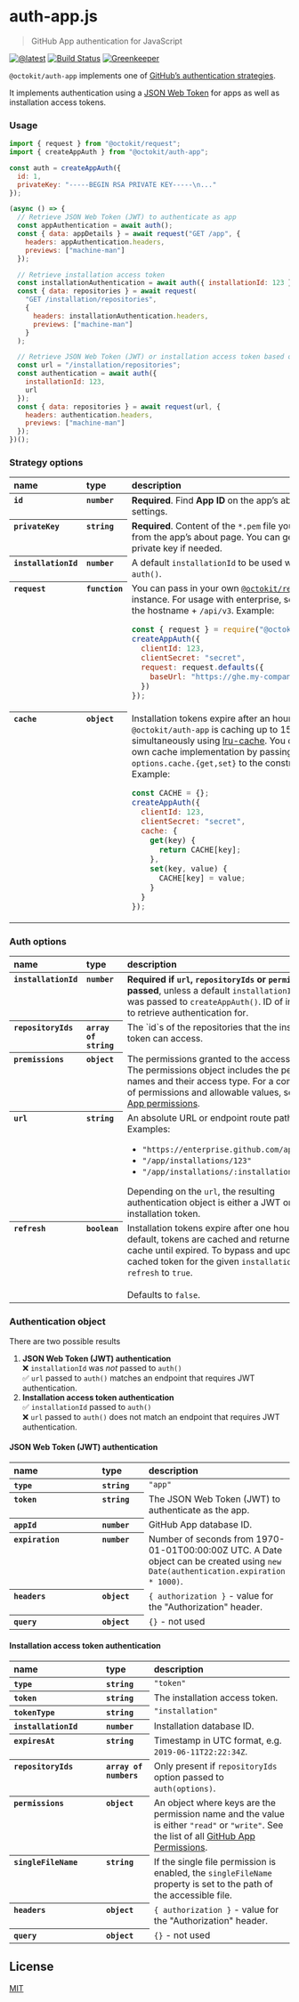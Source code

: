 # auth-app.js

> GitHub App authentication for JavaScript

[![@latest](https://img.shields.io/npm/v/@octokit/auth-app.svg)](https://www.npmjs.com/package/@octokit/auth-app)
[![Build Status](https://travis-ci.com/octokit/auth-app.js.svg?branch=master)](https://travis-ci.com/octokit/auth-app.js)
[![Greenkeeper](https://badges.greenkeeper.io/octokit/auth-app.js.svg)](https://greenkeeper.io/)

`@octokit/auth-app` implements one of [GitHub’s authentication strategies](https://github.com/octokit/auth.js).

It implements authentication using a [JSON Web Token](https://jwt.io/) for apps as well as installation access tokens.

### Usage

```js
import { request } from "@octokit/request";
import { createAppAuth } from "@octokit/auth-app";

const auth = createAppAuth({
  id: 1,
  privateKey: "-----BEGIN RSA PRIVATE KEY-----\n..."
});

(async () => {
  // Retrieve JSON Web Token (JWT) to authenticate as app
  const appAuthentication = await auth();
  const { data: appDetails } = await request("GET /app", {
    headers: appAuthentication.headers,
    previews: ["machine-man"]
  });

  // Retrieve installation access token
  const installationAuthentication = await auth({ installationId: 123 });
  const { data: repositories } = await request(
    "GET /installation/repositories",
    {
      headers: installationAuthentication.headers,
      previews: ["machine-man"]
    }
  );

  // Retrieve JSON Web Token (JWT) or installation access token based on request url
  const url = "/installation/repositories";
  const authentication = await auth({
    installationId: 123,
    url
  });
  const { data: repositories } = await request(url, {
    headers: authentication.headers,
    previews: ["machine-man"]
  });
})();
```

### Strategy options

<table width="100%">
  <thead align=left>
    <tr>
      <th width=150>
        name
      </th>
      <th width=70>
        type
      </th>
      <th>
        description
      </th>
    </tr>
  </thead>
  <tbody align=left valign=top>
    <tr>
      <th>
        <code>id</code>
      </th>
      <th>
        <code>number</code>
      </th>
      <td>
        <strong>Required</strong>. Find <strong>App ID</strong> on the app’s about page in settings.
      </td>
    </tr>
    <tr>
      <th>
        <code>privateKey</code>
      </th>
      <th>
        <code>string</code>
      </th>
      <td>
        <strong>Required</strong>. Content of the <code>*.pem</code> file you downloaded from the app’s about page. You can generate a new private key if needed.
      </td>
    </tr>
    <tr>
      <th>
        <code>installationId</code>
      </th>
      <th>
        <code>number</code>
      </th>
      <td>
        A default <code>installationId</code> to be used when calling <code>auth()</code>.
      </td>
    </tr>
    <tr>
      <th>
        <code>request</code>
      </th>
      <th>
        <code>function</code>
      </th>
      <td>
        You can pass in your own <a href="https://github.com/octokit/request.js"><code>@octokit/request</code></a> instance. For usage with enterprise, set <code>baseUrl</code> to the hostname + <code>/api/v3</code>. Example:

```js
const { request } = require("@octokit/request");
createAppAuth({
  clientId: 123,
  clientSecret: "secret",
  request: request.defaults({
    baseUrl: "https://ghe.my-company.com/api/v3"
  })
});
```

</td></tr>
    <tr>
      <th>
        <code>cache</code>
      </th>
      <th>
        <code>object</code>
      </th>
      <td>
        Installation tokens expire after an hour. By default, <code>@octokit/auth-app</code> is caching up to 15000 tokens simultaneously using <a href="https://github.com/isaacs/node-lru-cache">lru-cache</a>. You can pass your own cache implementation by passing <code>options.cache.{get,set}</code> to the constructor. Example:

```js
const CACHE = {};
createAppAuth({
  clientId: 123,
  clientSecret: "secret",
  cache: {
    get(key) {
      return CACHE[key];
    },
    set(key, value) {
      CACHE[key] = value;
    }
  }
});
```

</td></tr>
  </tbody>
</table>

### Auth options

<table width="100%">
  <thead align=left>
    <tr>
      <th width=150>
        name
      </th>
      <th width=70>
        type
      </th>
      <th>
        description
      </th>
    </tr>
  </thead>
  <tbody align=left valign=top>
    <tr>
      <th>
        <code>installationId</code>
      </th>
      <th>
        <code>number</code>
      </th>
      <td>
        <strong>Required if <code>url</code>, <code>repositoryIds</code> or <code>permissions</code> passed</strong>, unless a default <code>installationId</code> option was passed to <code>createAppAuth()</code>. ID of installation to retrieve authentication for.
      </td>
    </tr>
    <tr>
      <th>
        <code>repositoryIds</code>
      </th>
      <th>
        <code>array of string</code>
      </th>
      <td>
        The `id`s of the repositories that the installation token can access.
      </td>
    </tr>
    <tr>
      <th>
        <code>premissions</code>
      </th>
      <th>
        <code>object</code>
      </th>
      <td>
        The permissions granted to the access token. The permissions object includes the permission names and their access type. For a complete list of permissions and allowable values, see <a href="https://developer.github.com/apps/building-github-apps/creating-github-apps-using-url-parameters/#github-app-permissions">GitHub App permissions</a>.
      </td>
    </tr>
    <tr>
      <th>
        <code>url</code>
      </th>
      <th>
        <code>string</code>
      </th>
      <td>
        An absolute URL or endpoint route path. Examples:
        <ul>
          <li><code>"https://enterprise.github.com/api/v3/app"</code></li>
          <li><code>"/app/installations/123"</code></li>
          <li><code>"/app/installations/:installation_id"</code></li>
        </ul>
        Depending on the <code>url</code>, the resulting authentication object is either a JWT or an installation token.
      </td>
    </tr>
    <tr>
      <th>
        <code>refresh</code>
      </th>
      <th>
        <code>boolean</code>
      </th>
      <td>
        Installation tokens expire after one hour. By default, tokens are cached and returned from cache until expired. To bypass and update a cached token for the given <code>installationId</code>, set <code>refresh</code> to <code>true</code>.<br>
        <br>
        Defaults to <code>false</code>.
      </td>
    </tr>
  </tbody>
</table>

### Authentication object

There are two possible results

1. **JSON Web Token (JWT) authentication**  
   ❌ `installationId` was _not_ passed to `auth()`  
   ✅ `url` passed to `auth()` matches an endpoint that requires JWT authentication.
2. **Installation access token authentication**  
   ✅ `installationId` passed to `auth()`  
   ❌ `url` passed to `auth()` does not match an endpoint that requires JWT authentication.

#### JSON Web Token (JWT) authentication

<table width="100%">
  <thead align=left>
    <tr>
      <th width=150>
        name
      </th>
      <th width=70>
        type
      </th>
      <th>
        description
      </th>
    </tr>
  </thead>
  <tbody align=left valign=top>
    <tr>
      <th>
        <code>type</code>
      </th>
      <th>
        <code>string</code>
      </th>
      <td>
        <code>"app"</code>
      </td>
    </tr>
    <tr>
      <th>
        <code>token</code>
      </th>
      <th>
        <code>string</code>
      </th>
      <td>
        The JSON Web Token (JWT) to authenticate as the app.
      </td>
    </tr>
    <tr>
      <th>
        <code>appId</code>
      </th>
      <th>
        <code>number</code>
      </th>
      <td>
        GitHub App database ID.
      </td>
    </tr>
    <tr>
      <th>
        <code>expiration</code>
      </th>
      <th>
        <code>number</code>
      </th>
      <td>
        Number of seconds from 1970-01-01T00:00:00Z UTC. A Date object can be created using <code>new Date(authentication.expiration * 1000)</code>.
      </td>
    </tr>
    <tr>
      <th>
        <code>headers</code>
      </th>
      <th>
        <code>object</code>
      </th>
      <td>
        <code>{ authorization }</code> - value for the "Authorization" header.
      </td>
    </tr>
    <tr>
      <th>
        <code>query</code>
      </th>
      <th>
        <code>object</code>
      </th>
      <td>
        <code>{}</code> - not used
      </td>
    </tr>
  </tbody>
</table>

#### Installation access token authentication

<table width="100%">
  <thead align=left>
    <tr>
      <th width=150>
        name
      </th>
      <th width=70>
        type
      </th>
      <th>
        description
      </th>
    </tr>
  </thead>
  <tbody align=left valign=top>
    <tr>
      <th>
        <code>type</code>
      </th>
      <th>
        <code>string</code>
      </th>
      <td>
        <code>"token"</code>
      </td>
    </tr>
    <tr>
      <th>
        <code>token</code>
      </th>
      <th>
        <code>string</code>
      </th>
      <td>
        The installation access token.
      </td>
    </tr>
    <tr>
      <th>
        <code>tokenType</code>
      </th>
      <th>
        <code>string</code>
      </th>
      <td>
        <code>"installation"</code>
      </td>
    </tr>
    <tr>
      <th>
        <code>installationId</code>
      </th>
      <th>
        <code>number</code>
      </th>
      <td>
        Installation database ID.
      </td>
    </tr>
    <tr>
      <th>
        <code>expiresAt</code>
      </th>
      <th>
        <code>string</code>
      </th>
      <td>
        Timestamp in UTC format, e.g. <code>2019-06-11T22:22:34Z</code>.
      </td>
    </tr>
    <tr>
      <th>
        <code>repositoryIds</code>
      </th>
      <th>
        <code>array of numbers</code>
      </th>
      <td>
        Only present if <code>repositoryIds</code> option passed to <code>auth(options)</code>. 
      </td>
    </tr>
    <tr>
      <th>
        <code>permissions</code>
      </th>
      <th>
        <code>object</code>
      </th>
      <td>
        An object where keys are the permission name and the value is either <code>"read"</code> or <code>"write"</code>. See the list of all <a href="https://developer.github.com/v3/apps/permissions/">GitHub App Permissions</a>.
      </td>
    </tr>
    <tr>
      <th>
        <code>singleFileName</code>
      </th>
      <th>
        <code>string</code>
      </th>
      <td>
        If the <a herf="https://developer.github.com/v3/apps/permissions/#permission-on-single-file">single file permission</a> is enabled, the <code>singleFileName</code> property is set to the path of the accessible file.
      </td>
    </tr>
    <tr>
      <th>
        <code>headers</code>
      </th>
      <th>
        <code>object</code>
      </th>
      <td>
        <code>{ authorization }</code> - value for the "Authorization" header.
      </td>
    </tr>
    <tr>
      <th>
        <code>query</code>
      </th>
      <th>
        <code>object</code>
      </th>
      <td>
        <code>{}</code> - not used
      </td>
    </tr>
  </tbody>
</table>

## License

[MIT](LICENSE)
